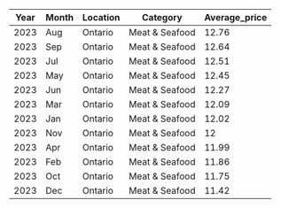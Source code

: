 |Year|Month|Location|Category|Average_price|
|---|---|---|---|---|
|2023|Aug|Ontario|Meat &amp; Seafood|12.76|
|2023|Sep|Ontario|Meat &amp; Seafood|12.64|
|2023|Jul|Ontario|Meat &amp; Seafood|12.51|
|2023|May|Ontario|Meat &amp; Seafood|12.45|
|2023|Jun|Ontario|Meat &amp; Seafood|12.27|
|2023|Mar|Ontario|Meat &amp; Seafood|12.09|
|2023|Jan|Ontario|Meat &amp; Seafood|12.02|
|2023|Nov|Ontario|Meat &amp; Seafood|12|
|2023|Apr|Ontario|Meat &amp; Seafood|11.99|
|2023|Feb|Ontario|Meat &amp; Seafood|11.86|
|2023|Oct|Ontario|Meat &amp; Seafood|11.75|
|2023|Dec|Ontario|Meat &amp; Seafood|11.42|
